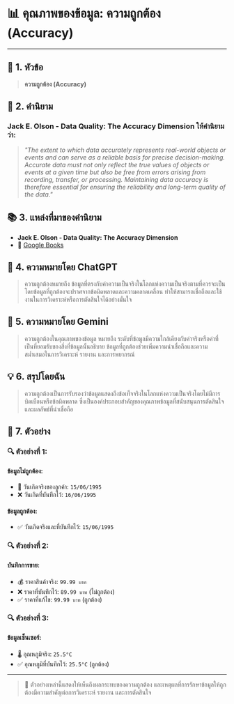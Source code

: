 # 📊 คุณภาพของข้อมูล: ความถูกต้อง (Accuracy)

---

## 📌 1. หัวข้อ
> **ความถูกต้อง (Accuracy)**

## 📖 2. คำนิยาม 
### **Jack E. Olson - Data Quality: The Accuracy Dimension** ให้คำนิยามว่า:

> *"The extent to which data accurately represents real-world objects or events and can serve as a reliable basis for precise decision-making. Accurate data must not only reflect the true values of objects or events at a given time but also be free from errors arising from recording, transfer, or processing. Maintaining data accuracy is therefore essential for ensuring the reliability and long-term quality of the data."*

## 📚 3. แหล่งที่มาของคำนิยาม
- **Jack E. Olson - Data Quality: The Accuracy Dimension**
- 🔗 [Google Books](https://books.google.co.th/books?hl=th&lr=&id=x8ahL57VOtcC)

## 🤖 4. ความหมายโดย ChatGPT
> ความถูกต้องหมายถึง ข้อมูลที่ตรงกับค่าความเป็นจริงในโลกแห่งความเป็นจริงตามที่ควรจะเป็น โดยข้อมูลที่ถูกต้องจะปราศจากข้อผิดพลาดและความคลาดเคลื่อน ทำให้สามารถเชื่อถือและใช้งานในการวิเคราะห์หรือการตัดสินใจได้อย่างมั่นใจ

## 🎯 5. ความหมายโดย Gemini
> ความถูกต้องในคุณภาพของข้อมูล หมายถึง ระดับที่ข้อมูลมีความใกล้เคียงกับค่าจริงหรือค่าที่เป็นที่ยอมรับของสิ่งที่ข้อมูลนั้นอธิบาย ข้อมูลที่ถูกต้องช่วยเพิ่มความน่าเชื่อถือและความสม่ำเสมอในการวิเคราะห์ รายงาน และการพยากรณ์

## 💡 6. สรุปโดยฉัน
> ความถูกต้องเป็นการรับรองว่าข้อมูลแสดงถึงข้อเท็จจริงในโลกแห่งความเป็นจริงโดยไม่มีการบิดเบือนหรือข้อผิดพลาด ซึ่งเป็นองค์ประกอบสำคัญของคุณภาพข้อมูลที่สนับสนุนการตัดสินใจและผลลัพธ์ที่น่าเชื่อถือ

## 📝 7. ตัวอย่าง

### 🔍 ตัวอย่างที่ 1:
#### **ข้อมูลไม่ถูกต้อง:**
- 📅 วันเกิดจริงของลูกค้า: `15/06/1995`
- ❌ วันเกิดที่บันทึกไว้: `16/06/1995`

#### **ข้อมูลถูกต้อง:**
- ✅ วันเกิดจริงและที่บันทึกไว้: `15/06/1995`

### 🔍 ตัวอย่างที่ 2:
#### **บันทึกการขาย:**
- 💰 ราคาสินค้าจริง: `99.99 บาท`
- ❌ ราคาที่บันทึกไว้: `89.99 บาท` (ไม่ถูกต้อง)
- ✅ ราคาที่แก้ไข: `99.99 บาท` (ถูกต้อง)

### 🔍 ตัวอย่างที่ 3:
#### **ข้อมูลเซ็นเซอร์:**
- 🌡️ อุณหภูมิจริง: `25.5°C`
- ✅ อุณหภูมิที่บันทึกไว้: `25.5°C` (ถูกต้อง)

---

> 💫 ตัวอย่างเหล่านี้แสดงให้เห็นถึงผลกระทบของความถูกต้อง และเหตุผลที่การรักษาข้อมูลให้ถูกต้องมีความสำคัญต่อการวิเคราะห์ รายงาน และการตัดสินใจ
